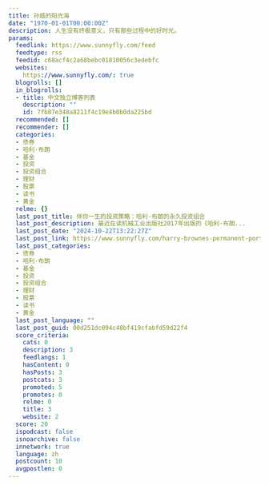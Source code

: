 ```yaml
---
title: 孙威的阳光海
date: "1970-01-01T00:00:00Z"
description: 人生没有终极意义，只有那些过程中的好时光。
params:
  feedlink: https://www.sunnyfly.com/feed
  feedtype: rss
  feedid: c68acf4c2a68bebc01810056c3edebfc
  websites:
    https://www.sunnyfly.com/: true
  blogrolls: []
  in_blogrolls:
  - title: 中文独立博客列表
    description: ""
    id: 7fb87e348a8211f4c19e4b0b0da225bd
  recommended: []
  recommender: []
  categories:
  - 债券
  - 哈利·布朗
  - 基金
  - 投资
  - 投资组合
  - 理财
  - 股票
  - 读书
  - 黄金
  relme: {}
  last_post_title: 伴你一生的投资策略：哈利·布朗的永久投资组合
  last_post_description: 最近在读机械工业出版社2017年出版的《哈利·布朗...
  last_post_date: "2024-10-22T13:22:27Z"
  last_post_link: https://www.sunnyfly.com/harry-brownes-permanent-portfolio.html
  last_post_categories:
  - 债券
  - 哈利·布朗
  - 基金
  - 投资
  - 投资组合
  - 理财
  - 股票
  - 读书
  - 黄金
  last_post_language: ""
  last_post_guid: 00d251dc094c48bf419cfabfd59d22f4
  score_criteria:
    cats: 0
    description: 3
    feedlangs: 1
    hasContent: 0
    hasPosts: 3
    postcats: 3
    promoted: 5
    promotes: 0
    relme: 0
    title: 3
    website: 2
  score: 20
  ispodcast: false
  isnoarchive: false
  innetwork: true
  language: zh
  postcount: 10
  avgpostlen: 0
---
```

